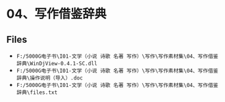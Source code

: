 # 04、写作借鉴辞典

## Files

- `F:/5000G电子书\I01-文学（小说 诗歌 名著 写作）\写作\写作素材集\04、写作借鉴辞典\WinDjView-0.4.1-SC.dll`
- `F:/5000G电子书\I01-文学（小说 诗歌 名著 写作）\写作\写作素材集\04、写作借鉴辞典\操作说明（导入）.doc`
- `F:/5000G电子书\I01-文学（小说 诗歌 名著 写作）\写作\写作素材集\04、写作借鉴辞典\files.txt`
